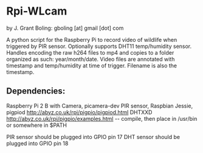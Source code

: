# Rpi-WLcam
by J. Grant Boling: gboling [at] gmail [dot] com

A python script for the Raspberry Pi to record video of wildlife when triggered by PIR sensor. 
Optionally supports DHT11 temp/humidity sensor.
Handles encoding the raw h264 files to mp4 and copies to a folder organized as such: year/month/date.
Video files are annotated with timestamp and temp/humidity at time of trigger. Filename is also the timestamp.

Dependencies:
------------

Raspberry Pi 2 B with Camera, picamera-dev
PIR sensor,
Raspbian Jessie,
pigpiod http://abyz.co.uk/rpi/pigpio/pigpiod.html
DHTXXD  http://abyz.co.uk/rpi/pigpio/examples.html -- compile, then place in /usr/bin or somewhere in $PATH

PIR sensor should be plugged into GPIO pin 17
DHT sensor should be plugged into GPIO pin 18

